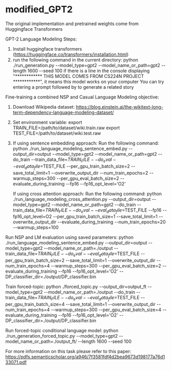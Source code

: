 # modified_GPT2
The original implementation and pretrained weights come from Huggingface Transformers

GPT-2 Language Modeling Steps:
1. Install huggingface transformers (https://huggingface.co/transformers/installation.html)
2. run the following command in the current directory:
        python ./run_generation.py --model_type=gpt2 --model_name_or_path=gpt2 --length 1600 --seed 100
   if there is a line in the console displaying "************ THIS MODEL COMES FROM CS224N PROJECT ************", it means this model works on your computer
   You can try entering a prompt followed by <Enter> to generate a related story
      
      
      
Fine-training a combined NSP and Casual Language Modeling objective:
1. Download Wikipedia dataset: https://blog.einstein.ai/the-wikitext-long-term-dependency-language-modeling-dataset/
2. Set environment variable: 
        export TRAIN_FILE=/path/to/dataset/wiki.train.raw 
        export TEST_FILE=/path/to/dataset/wiki.test.raw
3. If using sentence embedding approach: Run the following command: python ./run_language_modeling_sentence_embed.py --output_dir=output --model_type=gpt2 --model_name_or_path=gpt2 --do_train --train_data_file=$TRAIN_FILE --do_eval --eval_data_file=$TEST_FILE --per_gpu_train_batch_size=2 --save_total_limit=1 --overwrite_output_dir --num_train_epochs=2 --warmup_steps=300 --per_gpu_eval_batch_size=2 --evaluate_during_training --fp16 --fp16_opt_level='O2'

   If using cross attention approach: Run the following command: python ./run_language_modeling_cross_attention.py --output_dir=output --model_type=gpt2 --model_name_or_path=gpt2 --do_train --train_data_file=$TRAIN_FILE --do_eval --eval_data_file=$TEST_FILE --fp16 --fp16_opt_level=O2 --per_gpu_train_batch_size=1 --save_total_limit=1 --overwrite_output_dir --evaluate_during_training --num_train_epochs=20 --warmup_steps=100
   
Run NSP and LM evaluation using saved parameters:
python ./run_language_modeling_sentence_embed.py --output_dir=output --model_type=gpt2 --model_name_or_path=./output --train_data_file=$TRAIN_FILE --do_eval --eval_data_file=$TEST_FILE --per_gpu_train_batch_size=2 --save_total_limit=1 --overwrite_output_dir --num_train_epochs=4 --warmup_steps=300 --per_gpu_eval_batch_size=2 --evaluate_during_training --fp16 --fp16_opt_level='O2' --DP_classifier_dir=./output/DP_classifier.bin


Train forced-topic:
python ./forced_topic.py --output_dir=output_ft --model_type=gpt2 --model_name_or_path=./output --do_train --train_data_file=$TRAIN_FILE --do_eval --eval_data_file=$TEST_FILE --per_gpu_train_batch_size=4 --save_total_limit=1 --overwrite_output_dir --num_train_epochs=4 --warmup_steps=300 --per_gpu_eval_batch_size=4 --evaluate_during_training --fp16 --fp16_opt_level='O2' --DP_classifier_dir=./output/DP_classifier.bin

Run forced-topic conditional language model:
python ./run_generation_forced_topic.py --model_type=gpt2 --model_name_or_path=./output_ft/ --length 1600 --seed 100


For more information on this task please refer to this paper:
https://pdfs.semanticscholar.org/a946/7f3581fdf4d2bea9673d198177a76d133071.pdf
